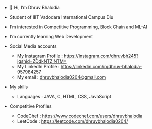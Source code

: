 - 👋 Hi, I’m Dhruv Bhalodia
- Student of IIIT Vadodara International Campus Diu
- I’m interested in Competitive Programming, Block Chain and ML-AI
- I’m currently learning Web Development

- Social Media accounts
  - My Instagram Profile : https://instagram.com/dhruvbh245?igshid=ZDdkNTZiNTM=
  - My LinkedIn Profile : https://linkedin.com/in/dhruv-bhalodia-957984257
  - My email : dhruvbhalodia0204@gmail.com

- My skills
    - Languages : JAVA, C, HTML, CSS, JavaScript

- Competitive Profiles
    - CodeChef : https://www.codechef.com/users/dhruvbhalodia
    - LeetCode : https://leetcode.com/dhruvbhalodia0204/
